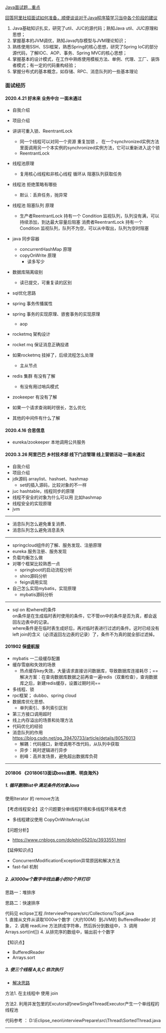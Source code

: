[Java面试题...重点](http://www.jianshu.com/p/5a9809f383f7)

[回答阿里社招面试如何准备，顺便谈谈对于Java程序猿学习当中各个阶段的建议](http://www.zuoxiaolong.com/html/article_184.html)

1. Java基础知识扎实，研究了util、JUC的源代码；熟知Java util、JUC原理和思想； 
2. 掌握基本的JVM调优，熟知Java内存模型与JVM理论知识； 
3. 熟练使用SSH、SSI框架，熟悉Spring的核心思想，研究了Spring IoC的部分源代码，了解IOC、AOP、事务、Spring MVC的核心思想； 
4. 掌握基本的设计模式，在工作中熟练使用模板方法、单例、代理、工厂、装饰者模式；有一定的代码重构经验； 
5. 掌握分布式的基本概念，如存储、RPC、消息队列的一些基本理论

### 面试经历

#### 2020.4.21 好未来 业务中台 一面未通过
- 自我介绍
- 项目介绍

- 讲讲可重入锁、ReentrantLock
    - 同一个线程可以对同一个资源 重复加锁 ， 在一个synchronized实例方法里面调用另一个本实例的synchronized实例方法，它可以重新进入这个锁
    - ReentrantLock
- 线程池原理
    - 复用核心线程和非核心线程 循环从 阻塞队列获取任务
- 线程池 拒绝策略有哪些
    - 默认：丢弃任务，抛异常
- 线程池 阻塞队列 原理
    - 生产者ReentrantLock 持有一个 Condition 监视队列，队列没有满，可以持续添加，到达最大容量后阻塞
        消费者ReentrantLock 持有一个 Condition 监视队列，队列不为空，可以从中取出，队列为空时阻塞
- java 同步容器
    - concurrentHashMap 原理
    - copyOnWrite 原理
        - 读多写少

- 数据库隔离级别
    - 读已提交，可重复读的区别
- sql优化思路

- spring 事务传播属性
- spring 事务的实现原理、嵌套事务的实现原理
    - aop

- rocketmq 架构设计    
- rocket mq 保证消息正确投递
- 如果rocketmq 挂掉了，后续流程怎么处理
    - 主从节点

- redis 集群 有没有了解
    - 有没有用过哨兵模式

- zookeeper 有没有了解

- 如果一个请求查询耗时很长，怎么优化

- 其他的中间件有什么了解 

#### 2020.4.16 合思信息
- eureka/zookeeper 本地调用公共服务
   

#### 2020.3.26 阿里巴巴 乡村技术部 线下门店管理 线上营销活动 一面未通过
- 自我介绍
- 项目介绍
- jdk源码 arraylist、hashset、hashmap
    - set的插入源码，比较对象的不一样
- juc hashtable，线程同步的原理
- 线程不安全的对象为什么可以用 比如hashmap
- 线程安全的实现原理
- jvm
---
- 消息队列怎么避免重复消费、
- 消息队列怎么避免消息丢失
---
- springcloud组件的了解、服务发现、注册原理
- eureka 服务注册、服务发现
- 负载均衡怎么做
- 对哪个框架比较熟悉一点
    - springboot的启动流程分析
    - shiro源码分析
    - feign调用实现
- 自己怎么实现mybatis，实现原理
    - mybatis源码分析
---

- sql on 和where的条件      
 on条件是在生成临时表时使用的条件，它不管on中的条件是否为真，都会返回左边表中的记录。   
 where条件是在临时表生成好后，再对临时表进行过滤的条件。这时已经没有left join的含义（必须返回左边表的记录）了，条件不为真的就全部过滤掉。



#### 201902  保盛航服
- mybatis 一二级缓存配置
- 缓存雪崩和失效的场景
    - 热点缓存key失效，大量请求直接访问数据库，导致数据库连接耗尽；==解决方案：在查询数据库数据之前再查一遍redis（双重检查），查询数据库之后，新建redis缓存，设置过期时间== 
- 多线程、锁
- rpc框架； dubbo、spring cloud
- 数据库优化思想、
    - 单列索引、多列索引区别
- 第三方接口调用超时
- 线上内存溢出的场景和处理方法
- 代码优化的经验
- 消息队列的作用 https://blog.csdn.net/qq_39470733/article/details/80576013
    - 解耦：代码接口，新增调用不改代码，从队列中获取 
    - 异步：耗时逻辑进行异步
    - 削峰：高并发场景，避免超出数据库负荷
---

#### 201806 《20180613面试boss直聘、明良海外》  
##### 1. 循环删除list中 满足条件的对象Java          
使用Iterator 的 remove方法

【考虑线程安全】这个问题要分单线程环境和多线程环境来考虑
- 多线程建议使用  CopyOnWriteArrayList

【问题分析】
- https://www.cnblogs.com/dolphin0520/p/3933551.html        

【延伸知识点】  
- ConcurrentModificationException异常原因和解决方法
- fast-fail 机制

##### 2. 从1000w个数字中找出最小的10个并打印      

思路一：堆排序

思路二：快速排序

代码见  eclipse工程  /InterviewPrepare/src/Collections/TopK.java    
    1. 直接从文件从读取1000w个数字（大约100M）到JVM的 BufferedReader 对象，
    2. 调用 readLine 方法拼成字符串，然后拆分到数组中，
    3. 调用 Arrays.sort(int[])
    4. 从排完序的数组中，输出前十个数字     

【知识点】    
- BufferedReader
- Arrays.sort

##### 3. 使三个线程 A,B,C 依次执行
- [解决思路](https://blog.csdn.net/u011519624/article/details/79039380)     

方法1. 在主线程中  使用 join

方法2. 利用并发包里的Excutors的newSingleThreadExecutor产生一个单线程的线程池

代码参考 ： D:\Eclipse_neon\interviewPrepare\src\Thread\SortedThread.java

---
